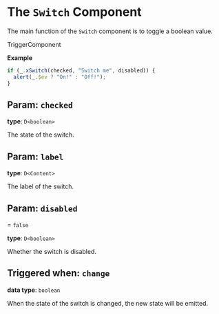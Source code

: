 <script setup>
import Kind from "helpers/kind.vue";
import Optional from "helpers/optional.vue";
</script>

# The `Switch` Component

The main function of the `Switch` component is to toggle a boolean value.

<Kind>TriggerComponent</Kind>

**Example**

```ts
if (_.xSwitch(checked, "Switch me", disabled)) {
  alert(_.$ev ? "On!" : "Off!");
}
```

## Param: `checked`

**type**: `D<boolean>`

The state of the switch.

## Param: `label`

<Optional/>

**type**: `D<Content>`

The label of the switch.

## Param: `disabled`

<Optional/> = `false`

**type**: `D<boolean>`

Whether the switch is disabled.

## Triggered when: `change`

**data type**: `boolean`

When the state of the switch is changed, the new state will be emitted.
